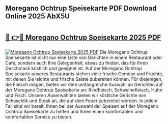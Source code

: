 ## Moregano Ochtrup Speisekarte PDF Download Online 2025 AbX5U

# <h2><a href="http://gcck5g3.nevu.top/?p=Moregano+Ochtrup+Speisekarte">🔗 👉🔴 Moregano Ochtrup Speisekarte 2025 PDF</a></h2>

[![Moregano Ochtrup Speisekarte 2025 PDF](https://i.imgur.com/dBaPXMq.png)](http://gcck5g3.nevu.top/?p=Moregano+Ochtrup+Speisekarte)
Die Moregano Ochtrup Speisekarte ist nicht nur eine Liste von Gerichten in einem Restaurant oder Café, sondern auch Ihre Gelegenheit, etwas zu finden, das für Ihren Geschmack köstlich und geeignet ist. Auf der Moregano Ochtrup Speisekarte unseres Restaurants stehen viele frische Gemüse und Früchte, mit denen Sie leichte und frische Salate zubereiten können. Für diejenigen, die Fleisch mögen, bieten wir eine umfangreiche Auswahl an Gerichten auf der Moregano Ochtrup Speisekarte an: Rindfleisch, Schweinefleisch, Huhn und Fisch. Unseren Auserwählten bieten wir köstliche Gerichte wie Schaschlik und Steak an, die auf dem Feuer zubereitet werden. In jedem Fall sind wir bereit, Ihnen bei der Auswahl der Speisen auf der Moregano Ochtrup Speisekarte zu helfen und Ihnen einen komfortablen und komfortablen Service zu bieten.
